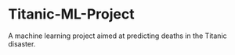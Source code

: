 # Titanic-ML-Project
A machine learning project aimed at predicting deaths in the Titanic disaster.
